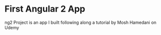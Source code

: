 # First Angular 2 App

ng2 Project is an app I built following along a tutorial by Mosh Hamedani on Udemy